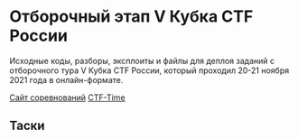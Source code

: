 # Отборочный этап V Кубка CTF России

Исходные коды, разборы, эксплоиты и файлы для деплоя заданий с отборочного тура V Кубка CTF России, который проходил 20-21 ноября 2021 года в онлайн-формате.

[Сайт соревнований](https://ctfcup.ru/)
[CTF-Time](https://ctftime.org/event/1479)

## Таски





